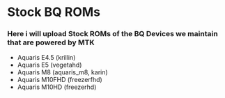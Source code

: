 Stock BQ ROMs
==================

### Here i will upload Stock ROMs of the BQ Devices we maintain that are powered by MTK
 - Aquaris E4.5 (krillin)
 - Aquaris E5 (vegetahd)
 - Aquaris M8 (aquaris_m8, karin)
 - Aquaris M10FHD (freezerfhd)
 - Aquaris M10HD (freezerhd)
